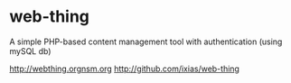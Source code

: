 # web-thing


A simple PHP-based content management tool with authentication (using mySQL db) 



http://webthing.orgnsm.org
http://github.com/ixias/web-thing
